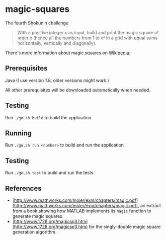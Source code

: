 # magic-squares

The fourth Shokunin challenge:

> With a positive integer x as input, build and print the magic square of order x
> (hence all the numbers from 1 to x² in a grid with equal sums horizontally, vertically and diagonally).

There's more information about magic squares on [Wikipedia](https://en.wikipedia.org/wiki/Magic_square).

## Prerequisites

Java (I use version 1.8, older versions might work.)

All other prerequisites will be downloaded automatically when needed.

## Testing

Run `./go.sh build` to build the application

## Running

Run `./go.sh run <number>` to build and run the application

## Testing

Run `./go.sh test` to build and run the tests

## References

* [http://www.mathworks.com/moler/exm/chapters/magic.pdf](http://www.mathworks.com/moler/exm/chapters/magic.pdf),
  an extract from a book showing how MATLAB implements its `magic` function to generate magic squares.
* [http://www.1728.org/magicsq3.htm](http://www.1728.org/magicsq3.htm) for the singly-double magic square generation
  algorithm.
